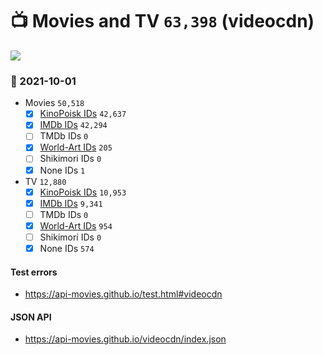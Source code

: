 # :tv: Movies and TV `63,398` (videocdn)

<a href="https://API-Movies.github.io"><img src="https://API-Movies.github.io/banner.png?cache"></a>

### :date: 2021-10-01
- Movies `50,518`
  - [x] <a href="https://API-Movies.github.io/videocdn/movie_kinopoisk_ids.json">KinoPoisk IDs</a> `42,637`
  - [x] <a href="https://API-Movies.github.io/videocdn/movie_imdb_ids.json">IMDb IDs</a> `42,294`
  - [ ] TMDb IDs `0`
  - [x] <a href="https://API-Movies.github.io/videocdn/movie_world_art_ids.json">World-Art IDs</a> `205`
  - [ ] Shikimori IDs `0`
  - [x] None IDs `1`
- TV `12,880`
  - [x] <a href="https://API-Movies.github.io/videocdn/tv_kinopoisk_ids.json">KinoPoisk IDs</a> `10,953`
  - [x] <a href="https://API-Movies.github.io/videocdn/tv_imdb_ids.json">IMDb IDs</a> `9,341`
  - [ ] TMDb IDs `0`
  - [x] <a href="https://API-Movies.github.io/videocdn/tv_world_art_ids.json">World-Art IDs</a> `954`
  - [ ] Shikimori IDs `0`
  - [x] None IDs `574`
#### Test errors
- <a href='https://api-movies.github.io/test.html#videocdn'>https://api-movies.github.io/test.html#videocdn</a>
#### JSON API
- <a href='https://api-movies.github.io/videocdn/index.json'>https://api-movies.github.io/videocdn/index.json</a>
